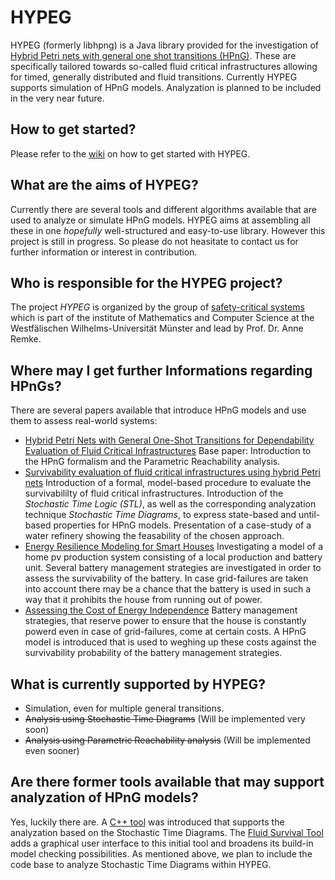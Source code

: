 # HYPEG
HYPEG (formerly libhpng) is a Java library provided for the investigation of [Hybrid Petri nets with general one shot transitions (HPnG)](http://ieeexplore.ieee.org/xpl/login.jsp?tp=&arnumber=5634312&url=http%3A%2F%2Fieeexplore.ieee.org%2Fxpls%2Fabs_all.jsp%3Farnumber%3D5634312). These are specifically tailored towards so-called fluid critical infrastructures allowing for timed, generally distributed and fluid transitions. Currently HYPEG supports simulation of HPnG models. Analyzation is planned to be included in the very near future. 

## How to get started?
Please refer to the [wiki](https://github.com/jannikhuels/libhpng/wiki) on how to get started with HYPEG.

## What are the aims of HYPEG?
Currently there are several tools and different algorithms available that are used to analyze or simulate HPnG models. HYPEG aims at assembling all these in one *hopefully* well-structured and easy-to-use library. However this project is still in progress. So please do not heasitate to contact us for further information or interest in contribution. 

## Who is responsible for the HYPEG project?
The project *HYPEG* is organized by the group of [safety-critical systems](https://www.uni-muenster.de/Informatik.AGRemke/en/index.html) which is part of the institute of Mathematics and Computer Science at the Westfälischen Wilhelms-Universität Münster and lead by Prof. Dr. Anne Remke.

## Where may I get further Informations regarding HPnGs?
There are several papers available that introduce HPnG models and use them to assess real-world systems:
+ [Hybrid Petri Nets with General One-Shot Transitions for Dependability Evaluation of Fluid Critical Infrastructures](http://ieeexplore.ieee.org/xpl/login.jsp?tp=&arnumber=5634312&url=http%3A%2F%2Fieeexplore.ieee.org%2Fxpls%2Fabs_all.jsp%3Farnumber%3D5634312)
   Base paper: Introduction to the HPnG formalism and the Parametric Reachability analysis. 
+ [Survivability evaluation of fluid critical infrastructures using hybrid Petri nets](http://eprints.eemcs.utwente.nl/24178/)
   Introduction of a formal, model-based procedure to evaluate the survivabililty of fluid critical infrastructures. Introduction of the *Stochastic Time Logic (STL)*, as well as the corresponding analyzation technique *Stochastic Time Diagrams*, to express state-based and until-based properties for HPnG models. Presentation of a case-study of a water refinery showing the feasability of the chosen approach. 
+ [Energy Resilience Modeling for Smart Houses](http://eprints.eemcs.utwente.nl/26172/)
   Investigating a model of a home pv production system consisting of a local production and battery unit. Several battery management strategies are investigated in order to assess the survivability of the battery. In case grid-failures are taken into account there may be a chance that the battery is used in such a way that it prohibits the house from running out of power. 
+ [Assessing the Cost of Energy Independence](http://wwwhome.cs.utwente.nl/~jongerdenmr/papers/energycon_2016.pdf)
   Battery management strategies, that reserve power to ensure that the house is constantly powerd even in case of grid-failures, come at certain costs. A HPnG model is introduced that is used to weghing up these costs against the survivability probability of the battery management strategies.

## What is currently supported by HYPEG?
+ Simulation, even for multiple general transitions.
+ ~~Analysis using Stochastic Time Diagrams~~ (Will be implemented very soon)
+ ~~Analysis using Parametric Reachability analysis~~ (Will be implemented even sooner)

## Are there former tools available that may support analyzation of HPnG models?
Yes, luckily there are. A [C++ tool](https://github.com/jannikhuels/HPnG) was introduced that supports the analyzation based on the Stochastic Time Diagrams. The [Fluid Survival Tool](https://github.com/bjornpostema/fluid-survival-tool) adds a graphical user interface to this initial tool and broadens its build-in model checking possibilities. As mentioned above, we plan to include the code base to analyze Stochastic Time Diagrams within HYPEG.  
